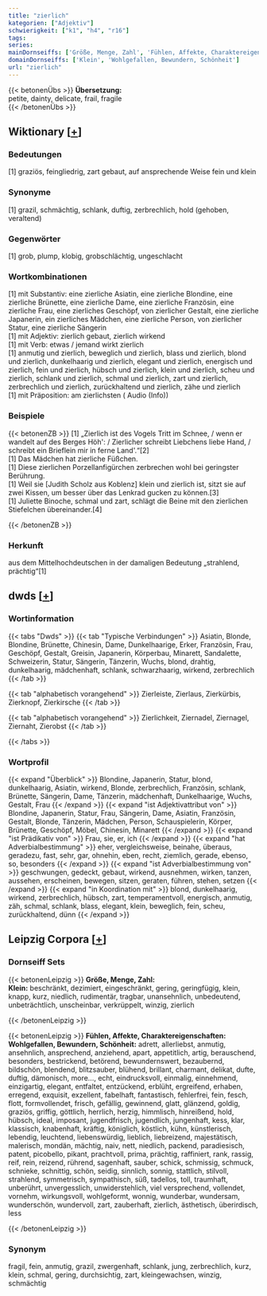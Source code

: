 ```yaml
---
title: "zierlich"
kategorien: ["Adjektiv"]
schwierigkeit: ["k1", "h4", "r16"]
tags:
series:
mainDornseiffs: ['Größe, Menge, Zahl', 'Fühlen, Affekte, Charaktereigenschaften']
domainDornseiffs: ['Klein', 'Wohlgefallen, Bewundern, Schönheit']
url: "zierlich"
---
```


{{< betonenÜbs >}}
**Übersetzung:**  
petite, dainty, delicate, frail, fragile  
{{< /betonenÜbs >}}

## Wiktionary [[+](https://de.wiktionary.org/wiki/zierlich)]

### Bedeutungen
[1] graziös, feingliedrig, zart gebaut, auf ansprechende Weise fein und klein  

### Synonyme
[1] grazil, schmächtig, schlank, duftig, zerbrechlich, hold (gehoben, veraltend)  

### Gegenwörter
[1] grob, plump, klobig, grobschlächtig, ungeschlacht  

### Wortkombinationen
[1] mit Substantiv: eine zierliche Asiatin, eine zierliche Blondine, eine zierliche Brünette, eine zierliche Dame, eine zierliche Französin, eine zierliche Frau, eine zierliches Geschöpf, von zierlicher Gestalt, eine zierliche Japanerin, ein zierliches Mädchen, eine zierliche Person, von zierlicher Statur, eine zierliche Sängerin  
[1] mit Adjektiv: zierlich gebaut, zierlich wirkend  
[1] mit Verb: etwas / jemand wirkt zierlich  
[1] anmutig und zierlich, beweglich und zierlich, blass und zierlich, blond und zierlich, dunkelhaarig und zierlich, elegant und zierlich, energisch und zierlich, fein und zierlich, hübsch und zierlich, klein und zierlich, scheu und zierlich, schlank und zierlich, schmal und zierlich, zart und zierlich, zerbrechlich und zierlich, zurückhaltend und zierlich, zähe und zierlich  
[1] mit Präposition: am zierlichsten ( Audio (Info))  

### Beispiele
{{< betonenZB >}}
[1] „Zierlich ist des Vogels Tritt im Schnee, / wenn er wandelt auf des Berges Höh': / Zierlicher schreibt Liebchens liebe Hand, / schreibt ein Brieflein mir in ferne Land'.“[2]  
[1] Das Mädchen hat zierliche Füßchen.  
[1] Diese zierlichen Porzellanfigürchen zerbrechen wohl bei geringster Berührung.  
[1] Weil sie [Judith Scholz aus Koblenz] klein und zierlich ist, sitzt sie auf zwei Kissen, um besser über das Lenkrad gucken zu können.[3]  
[1] Juliette Binoche, schmal und zart, schlägt die Beine mit den zierlichen Stiefelchen übereinander.[4]  

{{< /betonenZB >}}
### Herkunft
aus dem Mittelhochdeutschen in der damaligen Bedeutung „strahlend, prächtig“[1]  



## dwds [[+](https://www.dwds.de/wb/zierlich)]

### Wortinformation
{{< tabs "Dwds" >}}
{{< tab "Typische Verbindungen" >}}
Asiatin, Blonde, Blondine, Brünette, Chinesin, Dame, Dunkelhaarige, Erker, Französin, Frau, Geschöpf, Gestalt, Greisin, Japanerin, Körperbau, Minarett, Sandalette, Schweizerin, Statur, Sängerin, Tänzerin, Wuchs, blond, drahtig, dunkelhaarig, mädchenhaft, schlank, schwarzhaarig, wirkend, zerbrechlich
{{< /tab >}}

{{< tab "alphabetisch vorangehend" >}}
Zierleiste, Zierlaus, Zierkürbis, Zierknopf, Zierkirsche
{{< /tab >}}

{{< tab "alphabetisch vorangehend" >}}
Zierlichkeit, Ziernadel, Ziernagel, Ziernaht, Zierobst
{{< /tab >}}

{{< /tabs >}}

### Wortprofil
{{< expand "Überblick" >}} Blondine, Japanerin, Statur, blond, dunkelhaarig, Asiatin, wirkend, Blonde, zerbrechlich, Französin, schlank, Brünette, Sängerin, Dame, Tänzerin, mädchenhaft, Dunkelhaarige, Wuchs, Gestalt, Frau {{< /expand >}}
{{< expand "ist Adjektivattribut von" >}} Blondine, Japanerin, Statur, Frau, Sängerin, Dame, Asiatin, Französin, Gestalt, Blonde, Tänzerin, Mädchen, Person, Schauspielerin, Körper, Brünette, Geschöpf, Möbel, Chinesin, Minarett {{< /expand >}}
{{< expand "ist Prädikativ von" >}} Frau, sie, er, ich {{< /expand >}}
{{< expand "hat Adverbialbestimmung" >}} eher, vergleichsweise, beinahe, überaus, geradezu, fast, sehr, gar, ohnehin, eben, recht, ziemlich, gerade, ebenso, so, besonders {{< /expand >}}
{{< expand "ist Adverbialbestimmung von" >}} geschwungen, gedeckt, gebaut, wirkend, ausnehmen, wirken, tanzen, aussehen, erscheinen, bewegen, sitzen, geraten, führen, stehen, setzen {{< /expand >}}
{{< expand "in Koordination mit" >}} blond, dunkelhaarig, wirkend, zerbrechlich, hübsch, zart, temperamentvoll, energisch, anmutig, zäh, schmal, schlank, blass, elegant, klein, beweglich, fein, scheu, zurückhaltend, dünn {{< /expand >}}

## Leipzig Corpora [[+](https://corpora.uni-leipzig.de/en/res?word=zierlich&corpusId=deu_newscrawl-public_2018)]

### Dornseiff Sets
{{< betonenLeipzig >}}
**Größe, Menge, Zahl:**  
**Klein:** beschränkt, dezimiert, eingeschränkt, gering, geringfügig, klein, knapp, kurz, niedlich, rudimentär, tragbar, unansehnlich, unbedeutend, unbeträchtlich, unscheinbar, verkrüppelt, winzig, zierlich  

{{< /betonenLeipzig >}}


{{< betonenLeipzig >}}
**Fühlen, Affekte, Charaktereigenschaften:**  
**Wohlgefallen, Bewundern, Schönheit:** adrett, allerliebst, anmutig, ansehnlich, ansprechend, anziehend, apart, appetitlich, artig, berauschend, besonders, bestrickend, betörend, bewundernswert, bezaubernd, bildschön, blendend, blitzsauber, blühend, brillant, charmant, delikat, dufte, duftig, dämonisch, more..., echt, eindrucksvoll, einmalig, einnehmend, einzigartig, elegant, entfaltet, entzückend, erblüht, ergreifend, erhaben, erregend, exquisit, exzellent, fabelhaft, fantastisch, fehlerfrei, fein, fesch, flott, formvollendet, frisch, gefällig, gewinnend, glatt, glänzend, goldig, graziös, griffig, göttlich, herrlich, herzig, himmlisch, hinreißend, hold, hübsch, ideal, imposant, jugendfrisch, jugendlich, jungenhaft, kess, klar, klassisch, knabenhaft, kräftig, königlich, köstlich, kühn, künstlerisch, lebendig, leuchtend, liebenswürdig, lieblich, liebreizend, majestätisch, malerisch, mondän, mächtig, naiv, nett, niedlich, packend, paradiesisch, patent, picobello, pikant, prachtvoll, prima, prächtig, raffiniert, rank, rassig, reif, rein, reizend, rührend, sagenhaft, sauber, schick, schmissig, schmuck, schnieke, schnittig, schön, seidig, sinnlich, sonnig, stattlich, stilvoll, strahlend, symmetrisch, sympathisch, süß, tadellos, toll, traumhaft, unberührt, unvergesslich, unwiderstehlich, viel versprechend, vollendet, vornehm, wirkungsvoll, wohlgeformt, wonnig, wunderbar, wundersam, wunderschön, wundervoll, zart, zauberhaft, zierlich, ästhetisch, überirdisch, less  

{{< /betonenLeipzig >}}

### Synonym
fragil, fein, anmutig, grazil, zwergenhaft, schlank, jung, zerbrechlich, kurz, klein, schmal, gering, durchsichtig, zart, kleingewachsen, winzig, schmächtig

